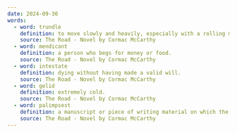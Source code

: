 ```yaml
---
date: 2024-09-30
words:
  - word: trundle
    definition: to move slowly and heavily, especially with a rolling motion.
    source: The Road - Novel by Cormac McCarthy
  - word: mendicant
    definition: a person who begs for money or food.
    source: The Road - Novel by Cormac McCarthy
  - word: intestate
    definition: dying without having made a valid will.
    source: The Road - Novel by Cormac McCarthy
  - word: gelid
    definition: extremely cold.
    source: The Road - Novel by Cormac McCarthy
  - word: palimpsest
    definition: a manuscript or piece of writing material on which the original writing has been erased to make room for later writing, but of which traces remain.
    source: The Road - Novel by Cormac McCarthy
---
```


